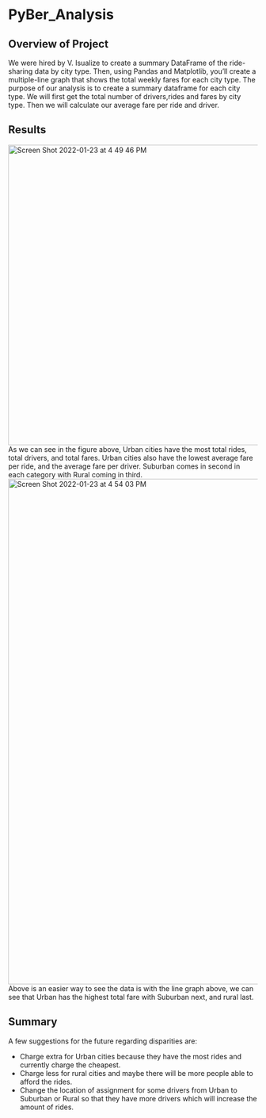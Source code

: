 # PyBer_Analysis
## Overview of Project
We were hired by V. Isualize to create a summary DataFrame of the ride-sharing data by city type. Then, using Pandas and Matplotlib, you’ll create a multiple-line graph that shows the total weekly fares for each city type. The purpose of our analysis is to create a summary dataframe for each city type. We will first get the total number of drivers,rides and fares by city type. Then we will calculate our average fare per ride and driver. 
## Results
<img width="606" alt="Screen Shot 2022-01-23 at 4 49 46 PM" src="https://user-images.githubusercontent.com/95194554/150702214-6251c99b-4e61-4b5d-b66c-8e0285ff22ea.png">
As we can see in the figure above, Urban cities have the most total rides, total drivers, and total fares. Urban cities also have the lowest average fare per ride, and the average fare per driver. Suburban comes in second in each category with Rural coming in third. 
<img width="1020" alt="Screen Shot 2022-01-23 at 4 54 03 PM" src="https://user-images.githubusercontent.com/95194554/150702284-e6b94559-f50a-470c-a0dd-cccc6fd2f870.png">
Above is an easier way to see the data is with the line graph above, we can see that Urban has the highest total fare with Suburban next, and rural last. 

## Summary
A few suggestions for the future regarding disparities are:
  * Charge extra for Urban cities because they have the most rides and currently charge the cheapest.
  * Charge less for rural cities and maybe there will be more people able to afford the rides.
  * Change the location of assignment for some drivers from Urban to Suburban or Rural so that they have more drivers which will increase the amount of rides. 
